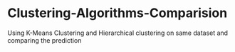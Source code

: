 # Clustering-Algorithms-Comparision
Using K-Means Clustering  and Hierarchical clustering on same dataset and comparing the prediction
